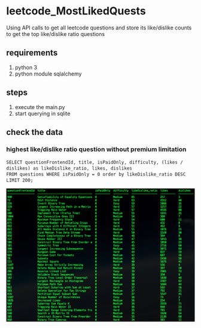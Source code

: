 # leetcode_MostLikedQuests
Using API calls to get all leetcode questions and store its like/dislike counts to get the top like/dislike ratio questions

## requirements
1. python 3
2. python module sqlalchemy

## steps
1. execute the main.py
2. start querying in sqlite

## check the data
### highest like/dislike ratio question without premium limitation
```
SELECT questionFrontendId, title, isPaidOnly, difficulty, (likes / dislikes) as likeDislike_ratio, likes, dislikes
FROM questions WHERE isPaidOnly = 0 order by likeDislike_ratio DESC LIMIT 200;
```
![LikeDislieRatio.png](/pics/LikeDislieRatio.png)
